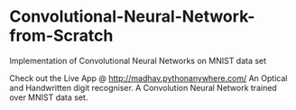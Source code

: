 # Convolutional-Neural-Network-from-Scratch
Implementation of Convolutional Neural Networks on MNIST data set 

Check out the Live App @ http://madhav.pythonanywhere.com/
An Optical and Handwritten digit recogniser. A Convolution Neural Network trained over MNIST data set.
